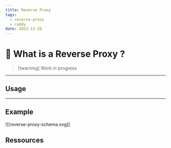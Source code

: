 ```yaml
---
title: Reverse Proxy
tags:
  - reverse-proxy
  - caddy
date: 2023-12-28
---
```

# 🔄 What is a Reverse Proxy ?

> [!warning] Work in progress

---
## Usage

---
## Example

![[reverse-proxy-schema.svg]]

## Ressources